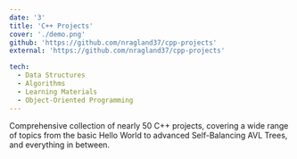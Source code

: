 ```yaml
---
date: '3'
title: 'C++ Projects'
cover: './demo.png'
github: 'https://github.com/nragland37/cpp-projects'
external: 'https://github.com/nragland37/cpp-projects'

tech:
  - Data Structures
  - Algorithms
  - Learning Materials
  - Object-Oriented Programming
---
```


Comprehensive collection of nearly 50 C++ projects, covering a wide range of topics from the basic Hello World to advanced Self-Balancing AVL Trees, and everything in between.